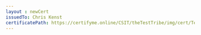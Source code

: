 ```yaml
--- 
layout : newCert 
issuedTo: Chris Kenst
certificatePath: https://certifyme.online/CSIT/theTestTribe/img/cert/TestFlix/ChrisKenst_80aa8.png
--- 
```

